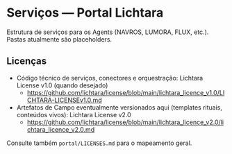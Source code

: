 # Serviços — Portal Lichtara

Estrutura de serviços para os Agents (NAVROS, LUMORA, FLUX, etc.). Pastas atualmente são placeholders.

## Licenças
- Código técnico de serviços, conectores e orquestração: Lichtara License v1.0 (quando desejado)
  - https://github.com/lichtara/license/blob/main/lichtara_licence_v1.0/LICHTARA-LICENSEv1.0.md
- Artefatos de Campo eventualmente versionados aqui (templates rituais, conteúdos vivos): Lichtara License v2.0
  - https://github.com/lichtara/license/blob/main/lichtara_licence_v2.0/lichtara_licence_v2.0.md

Consulte também `portal/LICENSES.md` para o mapeamento geral.
